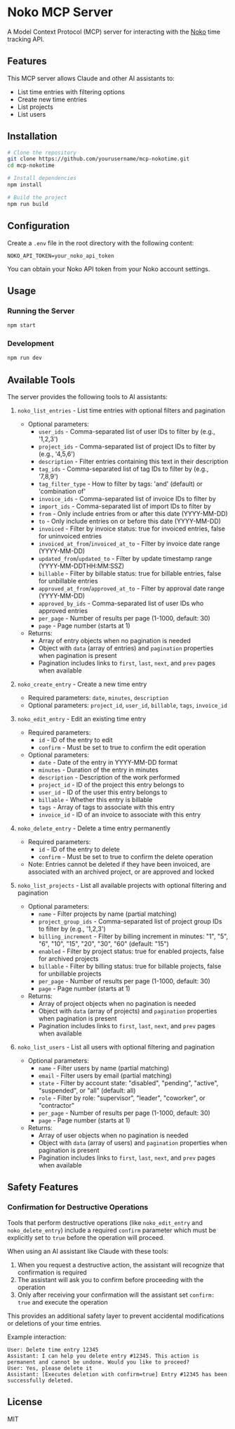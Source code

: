 # Noko MCP Server

A Model Context Protocol (MCP) server for interacting with the [Noko](https://nokotime.com/) time tracking API.

## Features

This MCP server allows Claude and other AI assistants to:

- List time entries with filtering options
- Create new time entries
- List projects
- List users

## Installation

```bash
# Clone the repository
git clone https://github.com/yourusername/mcp-nokotime.git
cd mcp-nokotime

# Install dependencies
npm install

# Build the project
npm run build
```

## Configuration

Create a `.env` file in the root directory with the following content:

```
NOKO_API_TOKEN=your_noko_api_token
```

You can obtain your Noko API token from your Noko account settings.

## Usage

### Running the Server

```bash
npm start
```

### Development

```bash
npm run dev
```

## Available Tools

The server provides the following tools to AI assistants:

1. `noko_list_entries` - List time entries with optional filters and pagination
   - Optional parameters:
     - `user_ids` - Comma-separated list of user IDs to filter by (e.g., '1,2,3')
     - `project_ids` - Comma-separated list of project IDs to filter by (e.g., '4,5,6')
     - `description` - Filter entries containing this text in their description
     - `tag_ids` - Comma-separated list of tag IDs to filter by (e.g., '7,8,9')
     - `tag_filter_type` - How to filter by tags: 'and' (default) or 'combination of'
     - `invoice_ids` - Comma-separated list of invoice IDs to filter by
     - `import_ids` - Comma-separated list of import IDs to filter by
     - `from` - Only include entries from or after this date (YYYY-MM-DD)
     - `to` - Only include entries on or before this date (YYYY-MM-DD)
     - `invoiced` - Filter by invoice status: true for invoiced entries, false for uninvoiced entries
     - `invoiced_at_from`/`invoiced_at_to` - Filter by invoice date range (YYYY-MM-DD)
     - `updated_from`/`updated_to` - Filter by update timestamp range (YYYY-MM-DDTHH:MM:SSZ)
     - `billable` - Filter by billable status: true for billable entries, false for unbillable entries
     - `approved_at_from`/`approved_at_to` - Filter by approval date range (YYYY-MM-DD)
     - `approved_by_ids` - Comma-separated list of user IDs who approved entries
     - `per_page` - Number of results per page (1-1000, default: 30)
     - `page` - Page number (starts at 1)
   - Returns:
     - Array of entry objects when no pagination is needed
     - Object with `data` (array of entries) and `pagination` properties when pagination is present
     - Pagination includes links to `first`, `last`, `next`, and `prev` pages when available

2. `noko_create_entry` - Create a new time entry
   - Required parameters: `date`, `minutes`, `description`
   - Optional parameters: `project_id`, `user_id`, `billable`, `tags`, `invoice_id`

3. `noko_edit_entry` - Edit an existing time entry
   - Required parameters: 
     - `id` - ID of the entry to edit
     - `confirm` - Must be set to true to confirm the edit operation
   - Optional parameters:
     - `date` - Date of the entry in YYYY-MM-DD format
     - `minutes` - Duration of the entry in minutes
     - `description` - Description of the work performed
     - `project_id` - ID of the project this entry belongs to
     - `user_id` - ID of the user this entry belongs to
     - `billable` - Whether this entry is billable
     - `tags` - Array of tags to associate with this entry
     - `invoice_id` - ID of an invoice to associate with this entry

4. `noko_delete_entry` - Delete a time entry permanently
   - Required parameters:
     - `id` - ID of the entry to delete
     - `confirm` - Must be set to true to confirm the delete operation
   - Note: Entries cannot be deleted if they have been invoiced, are associated with an archived project, or are approved and locked

5. `noko_list_projects` - List all available projects with optional filtering and pagination
   - Optional parameters:
     - `name` - Filter projects by name (partial matching)
     - `project_group_ids` - Comma-separated list of project group IDs to filter by (e.g., '1,2,3')
     - `billing_increment` - Filter by billing increment in minutes: "1", "5", "6", "10", "15", "20", "30", "60" (default: "15")
     - `enabled` - Filter by project status: true for enabled projects, false for archived projects
     - `billable` - Filter by billing status: true for billable projects, false for unbillable projects
     - `per_page` - Number of results per page (1-1000, default: 30)
     - `page` - Page number (starts at 1)
   - Returns:
     - Array of project objects when no pagination is needed
     - Object with `data` (array of projects) and `pagination` properties when pagination is present
     - Pagination includes links to `first`, `last`, `next`, and `prev` pages when available

6. `noko_list_users` - List all users with optional filtering and pagination
   - Optional parameters:
     - `name` - Filter users by name (partial matching)
     - `email` - Filter users by email (partial matching)
     - `state` - Filter by account state: "disabled", "pending", "active", "suspended", or "all" (default: all)
     - `role` - Filter by role: "supervisor", "leader", "coworker", or "contractor"
     - `per_page` - Number of results per page (1-1000, default: 30)
     - `page` - Page number (starts at 1)
   - Returns:
     - Array of user objects when no pagination is needed
     - Object with `data` (array of users) and `pagination` properties when pagination is present
     - Pagination includes links to `first`, `last`, `next`, and `prev` pages when available

## Safety Features

### Confirmation for Destructive Operations

Tools that perform destructive operations (like `noko_edit_entry` and `noko_delete_entry`) include a required `confirm` parameter which must be explicitly set to `true` before the operation will proceed.

When using an AI assistant like Claude with these tools:

1. When you request a destructive action, the assistant will recognize that confirmation is required
2. The assistant will ask you to confirm before proceeding with the operation
3. Only after receiving your confirmation will the assistant set `confirm: true` and execute the operation

This provides an additional safety layer to prevent accidental modifications or deletions of your time entries.

Example interaction:

```
User: Delete time entry 12345
Assistant: I can help you delete entry #12345. This action is permanent and cannot be undone. Would you like to proceed?
User: Yes, please delete it
Assistant: [Executes deletion with confirm=true] Entry #12345 has been successfully deleted.
```

## License

MIT

